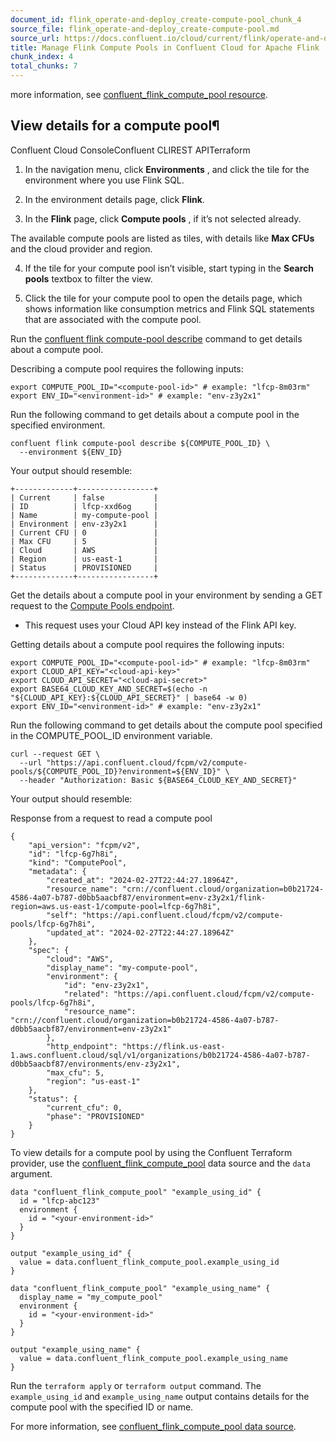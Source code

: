 ```yaml
---
document_id: flink_operate-and-deploy_create-compute-pool_chunk_4
source_file: flink_operate-and-deploy_create-compute-pool.md
source_url: https://docs.confluent.io/cloud/current/flink/operate-and-deploy/create-compute-pool.html
title: Manage Flink Compute Pools in Confluent Cloud for Apache Flink
chunk_index: 4
total_chunks: 7
---
```


more information, see [confluent_flink_compute_pool resource](https://registry.terraform.io/providers/confluentinc/confluent/latest/docs/resources/confluent_flink_compute_pool).

## View details for a compute pool¶

Confluent Cloud ConsoleConfluent CLIREST APITerraform

  1. In the navigation menu, click **Environments** , and click the tile for the environment where you use Flink SQL.

  2. In the environment details page, click **Flink**.

  3. In the **Flink** page, click **Compute pools** , if it’s not selected already.

The available compute pools are listed as tiles, with details like **Max CFUs** and the cloud provider and region.

  4. If the tile for your compute pool isn’t visible, start typing in the **Search pools** textbox to filter the view.

  5. Click the tile for your compute pool to open the details page, which shows information like consumption metrics and Flink SQL statements that are associated with the compute pool.

Run the [confluent flink compute-pool describe](https://docs.confluent.io/confluent-cli/current/command-reference/flink/compute-pool/confluent_flink_compute-pool_describe.html) command to get details about a compute pool.

Describing a compute pool requires the following inputs:

    export COMPUTE_POOL_ID="<compute-pool-id>" # example: "lfcp-8m03rm"
    export ENV_ID="<environment-id>" # example: "env-z3y2x1"

Run the following command to get details about a compute pool in the specified environment.

    confluent flink compute-pool describe ${COMPUTE_POOL_ID} \
      --environment ${ENV_ID}

Your output should resemble:

    +-------------+-----------------+
    | Current     | false           |
    | ID          | lfcp-xxd6og     |
    | Name        | my-compute-pool |
    | Environment | env-z3y2x1      |
    | Current CFU | 0               |
    | Max CFU     | 5               |
    | Cloud       | AWS             |
    | Region      | us-east-1       |
    | Status      | PROVISIONED     |
    +-------------+-----------------+

Get the details about a compute pool in your environment by sending a GET request to the [Compute Pools endpoint](/cloud/current/api.html#tag/Compute-Pools-\(fcpmv2\)/operation/getFcpmV2ComputePool).

* This request uses your Cloud API key instead of the Flink API key.

Getting details about a compute pool requires the following inputs:

    export COMPUTE_POOL_ID="<compute-pool-id>" # example: "lfcp-8m03rm"
    export CLOUD_API_KEY="<cloud-api-key>"
    export CLOUD_API_SECRET="<cloud-api-secret>"
    export BASE64_CLOUD_KEY_AND_SECRET=$(echo -n "${CLOUD_API_KEY}:${CLOUD_API_SECRET}" | base64 -w 0)
    export ENV_ID="<environment-id>" # example: "env-z3y2x1"

Run the following command to get details about the compute pool specified in the COMPUTE_POOL_ID environment variable.

    curl --request GET \
      --url "https://api.confluent.cloud/fcpm/v2/compute-pools/${COMPUTE_POOL_ID}?environment=${ENV_ID}" \
      --header "Authorization: Basic ${BASE64_CLOUD_KEY_AND_SECRET}"

Your output should resemble:

Response from a request to read a compute pool

    {
        "api_version": "fcpm/v2",
        "id": "lfcp-6g7h8i",
        "kind": "ComputePool",
        "metadata": {
            "created_at": "2024-02-27T22:44:27.18964Z",
            "resource_name": "crn://confluent.cloud/organization=b0b21724-4586-4a07-b787-d0bb5aacbf87/environment=env-z3y2x1/flink-region=aws.us-east-1/compute-pool=lfcp-6g7h8i",
            "self": "https://api.confluent.cloud/fcpm/v2/compute-pools/lfcp-6g7h8i",
            "updated_at": "2024-02-27T22:44:27.18964Z"
        },
        "spec": {
            "cloud": "AWS",
            "display_name": "my-compute-pool",
            "environment": {
                "id": "env-z3y2x1",
                "related": "https://api.confluent.cloud/fcpm/v2/compute-pools/lfcp-6g7h8i",
                "resource_name": "crn://confluent.cloud/organization=b0b21724-4586-4a07-b787-d0bb5aacbf87/environment=env-z3y2x1"
            },
            "http_endpoint": "https://flink.us-east-1.aws.confluent.cloud/sql/v1/organizations/b0b21724-4586-4a07-b787-d0bb5aacbf87/environments/env-z3y2x1",
            "max_cfu": 5,
            "region": "us-east-1"
        },
        "status": {
            "current_cfu": 0,
            "phase": "PROVISIONED"
        }
    }

To view details for a compute pool by using the Confluent Terraform provider, use the [confluent_flink_compute_pool](https://registry.terraform.io/providers/confluentinc/confluent/latest/docs/data-sources/confluent_flink_compute_pool) data source and the `data` argument.

    data "confluent_flink_compute_pool" "example_using_id" {
      id = "lfcp-abc123"
      environment {
        id = "<your-environment-id>"
      }
    }

    output "example_using_id" {
      value = data.confluent_flink_compute_pool.example_using_id
    }

    data "confluent_flink_compute_pool" "example_using_name" {
      display_name = "my_compute_pool"
      environment {
        id = "<your-environment-id>"
      }
    }

    output "example_using_name" {
      value = data.confluent_flink_compute_pool.example_using_name
    }

Run the `terraform apply` or `terraform output` command. The `example_using_id` and `example_using_name` output contains details for the compute pool with the specified ID or name.

For more information, see [confluent_flink_compute_pool data source](https://registry.terraform.io/providers/confluentinc/confluent/latest/docs/data-sources/confluent_flink_compute_pool).
